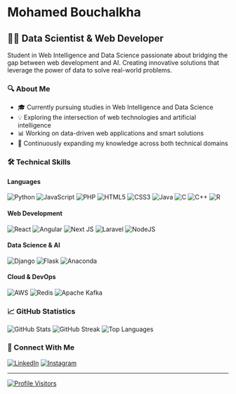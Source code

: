 # Mohamed Bouchalkha

## 👨‍💻 Data Scientist & Web Developer

Student in Web Intelligence and Data Science passionate about bridging the gap between web development and AI. Creating innovative solutions that leverage the power of data to solve real-world problems.

### 🔍 About Me

- 🎓 Currently pursuing studies in Web Intelligence and Data Science
- 💡 Exploring the intersection of web technologies and artificial intelligence
- 📊 Working on data-driven web applications and smart solutions
- 🌱 Continuously expanding my knowledge across both technical domains

### 🛠️ Technical Skills

#### Languages
![Python](https://img.shields.io/badge/python-3670A0?style=for-the-badge&logo=python&logoColor=ffdd54)
![JavaScript](https://img.shields.io/badge/javascript-%23323330.svg?style=for-the-badge&logo=javascript&logoColor=%23F7DF1E)
![PHP](https://img.shields.io/badge/php-%23777BB4.svg?style=for-the-badge&logo=php&logoColor=white)
![HTML5](https://img.shields.io/badge/html5-%23E34F26.svg?style=for-the-badge&logo=html5&logoColor=white)
![CSS3](https://img.shields.io/badge/css3-%231572B6.svg?style=for-the-badge&logo=css3&logoColor=white)
![Java](https://img.shields.io/badge/java-%23ED8B00.svg?style=for-the-badge&logo=openjdk&logoColor=white)
![C](https://img.shields.io/badge/c-%2300599C.svg?style=for-the-badge&logo=c&logoColor=white)
![C++](https://img.shields.io/badge/c++-%2300599C.svg?style=for-the-badge&logo=c%2B%2B&logoColor=white)
![R](https://img.shields.io/badge/r-%23276DC3.svg?style=for-the-badge&logo=r&logoColor=white)

#### Web Development
![React](https://img.shields.io/badge/react-%2320232a.svg?style=for-the-badge&logo=react&logoColor=%2361DAFB)
![Angular](https://img.shields.io/badge/angular-%23DD0031.svg?style=for-the-badge&logo=angular&logoColor=white)
![Next JS](https://img.shields.io/badge/Next-black?style=for-the-badge&logo=next.js&logoColor=white)
![Laravel](https://img.shields.io/badge/laravel-%23FF2D20.svg?style=for-the-badge&logo=laravel&logoColor=white)
![NodeJS](https://img.shields.io/badge/node.js-6DA55F?style=for-the-badge&logo=node.js&logoColor=white)

#### Data Science & AI
![Django](https://img.shields.io/badge/django-%23092E20.svg?style=for-the-badge&logo=django&logoColor=white)
![Flask](https://img.shields.io/badge/flask-%23000.svg?style=for-the-badge&logo=flask&logoColor=white)
![Anaconda](https://img.shields.io/badge/Anaconda-%2344A833.svg?style=for-the-badge&logo=anaconda&logoColor=white)

#### Cloud & DevOps
![AWS](https://img.shields.io/badge/AWS-%23FF9900.svg?style=for-the-badge&logo=amazon-aws&logoColor=white)
![Redis](https://img.shields.io/badge/redis-%23DD0031.svg?style=for-the-badge&logo=redis&logoColor=white)
![Apache Kafka](https://img.shields.io/badge/Apache%20Kafka-000?style=for-the-badge&logo=apachekafka)

### 📈 GitHub Statistics

![GitHub Stats](https://github-readme-stats.vercel.app/api?username=mohamed-bouchalkha&theme=react&hide_border=true&include_all_commits=true&count_private=true)
![GitHub Streak](https://github-readme-streak-stats.herokuapp.com/?user=mohamed-bouchalkha&theme=react&hide_border=true)
![Top Languages](https://github-readme-stats.vercel.app/api/top-langs/?username=mohamed-bouchalkha&theme=react&hide_border=true&include_all_commits=true&count_private=true&layout=compact)

### 🤝 Connect With Me

[![LinkedIn](https://img.shields.io/badge/LinkedIn-%230077B5.svg?logo=linkedin&logoColor=white)](https://linkedin.com/in/mohamed-bouchalkha-960855272/)
[![Instagram](https://img.shields.io/badge/Instagram-%23E4405F.svg?logo=Instagram&logoColor=white)](https://instagram.com/donbou01/)

---

[![Profile Visitors](https://visitcount.itsvg.in/api?id=mohamed-bouchalkha&icon=0&color=0)](https://visitcount.itsvg.in)
